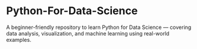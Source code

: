 # Python-For-Data-Science
A beginner-friendly repository to learn Python for Data Science — covering data analysis, visualization, and machine learning using real-world examples.
